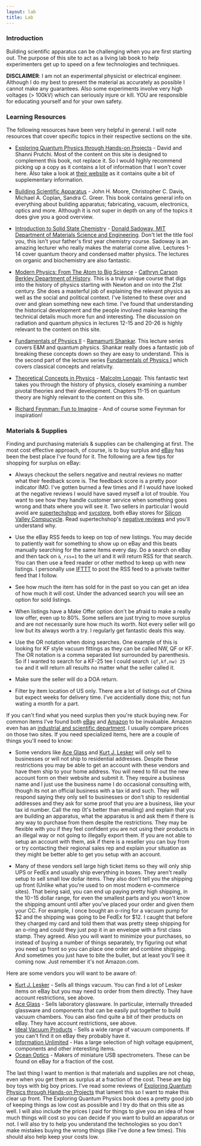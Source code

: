 ```yaml
---
layout: lab
title: Lab
---
```


### Introduction

Building scientific apparatus can be challenging when you are first starting out. The purpose of this site to act as a living lab book to help experimenters get up to speed on a few technologies and techniques. 

**DISCLAIMER**: I am not an experimental physicist or electrical engineer. Although I do my best to present the material as accurately as possible I cannot make any guarantees. Also some experiments involve very high voltages (> 100kV) which can seriously injure or kill. YOU are responsible for educating yourself and for your own safety.

### <a id="learning-resources"></a> Learning Resources

The following resources have been very helpful in general. I will note resources that cover specific topics in their respective sections on the site.

- [Exploring Quantum Physics through Hands-on Projects](http://www.amazon.com/Exploring-Quantum-Physics-through-Projects/dp/1118140664) - David and Shanni Prutchi. Most of the content on this site is designed to complement this book, not replace it. So I would highly recommend picking up a copy as it contains a lot of information that I won't cover here. Also take a look at [their website](http://www.diyphysics.com/) as it contains quite a bit of supplementary information.

- [Building Scientific Apparatus](http://www.amazon.com/Building-Scientific-Apparatus-John-Moore/dp/0521878586) - John H. Moore, Christopher C. Davis, Michael A. Coplan, Sandra C. Greer. This book contains general info on everything about building apparatus; fabricating, vacuum, electronics, optics and more. Although it is not super in depth on any of the topics it does give you a good overview.

- [Introduction to Solid State Chemistry](https://www.youtube.com/watch?v=kI7D2lkcF8E&list=PL36EC6A6180271B0F) - [Donald Sadoway, MIT Department of Materials Science and Engineering](http://donaldsadoway.com/). Don't let the title fool you, this isn't your father's first year chemistry course. Sadoway is an amazing lecturer who really makes the material come alive. Lectures 1-14 cover quantum theory and condensed matter physics. The lectures on organic and biochemistry are also fantastic.

- [Modern Physics: From The Atom to Big Science](https://itunes.apple.com/us/itunes-u/history-181b-spring-2008-modern/id461116019) - [Cathryn Carson Berkley Department of History](http://history.berkeley.edu/people/cathryn-carson). This is a truly unique course that digs into the history of physics starting with Newton and on into the 21st century. She does a masterful job of explaining the relevant physics as well as the social and political context. I've listened to these over and over and glean something new each time. I've found that understanding the historical development and the people involved make learning the technical details much more fun and interesting. The discussion on radiation and quantum physics in lectures 12-15 and 20-26 is highly relevant to the content on this site.

- [Fundamentals of Physics II](http://www.youtube.com/playlist?list=PLD07B2225BB40E582) - [Ramamurti Shankar](http://pantheon.yale.edu/~rshankar/). This lecture series covers E&M and quantum physics. Shankar really does a fantastic job of breaking these concepts down so they are easy to understand. This is the second part of the lecture series [Fundamentals of Physics I](http://www.youtube.com/course?list=ECFE3074A4CB751B2B) which covers classical concepts and relativity.

- [Theoretical Concepts in Physics](http://www.amazon.com/Theoretical-Concepts-Physics-Alternative-Reasoning/dp/052152878X) - [Malcolm Longair](http://www.phy.cam.ac.uk/people/longairm.php). This fantastic text takes you through the history of physics, closely examining a number pivotal theories and their development. Chapters 11-15 on quantum theory are highly relevant to the content on this site.

- [Richard Feynman: Fun to Imagine](http://www.youtube.com/watch?v=aXtnYnoutKk) - And of course some Feynman for inspiration!

### <a id="supplies"></a> Materials & Supplies

Finding and purchasing materials & supplies can be challenging at first. The most cost effective approach, of course, is to buy surplus and [eBay](http://www.ebay.com/) has been the best place I've found for it. The following are a few tips for shopping for surplus on eBay:

- Always checkout the sellers negative and neutral reviews no matter what their feedback score is. The feedback score is a pretty poor indicator IMO. I've gotten burned a few times and if I would have looked at the negative reviews I would have saved myself a lot of trouble. You want to see how they handle customer service when something goes wrong and thats where you will see it. Two sellers in particular I would avoid are [supertechshop](http://www.ebay.com/usr/supertechshop) and [svcstore](http://www.ebay.com/usr/svcstore), both eBay stores for [Silicon Valley Compucycle](http://www.svc.com/). Read supertechshop's [negative reviews](http://feedback.ebay.com/ws/eBayISAPI.dll?ViewFeedback2&userid=supertechshop&myworld=true&items=25&iid=-1&de=off&which=negative&interval=365) and you'll understand why.

- Use the eBay RSS feeds to keep on top of new listings. You may decide to patiently wait for something to show up on eBay and this beats manually searching for the same items every day. Do a search on eBay and then tack on `&_rss=1` to the url and it will return RSS for that search. You can then use a feed reader or other method to keep up with new listings. I personally use [IFTTT](https://ifttt.com) to post the RSS feed to a private twitter feed that I follow.

- See how much the item has sold for in the past so you can get an idea of how much it will cost. Under the advanced search you will see an option for sold listings.

- When listings have a Make Offer option don't be afraid to make a really low offer, even up to 80%. Some sellers are just trying to move surplus and are not necessarily sure how much its worth. Not every seller will go low but its always worth a try. I regularly get fantastic deals this way.

- Use the OR notation when doing searches. One example of this is looking for KF style vacuum fittings as they can be called NW, QF or KF. The OR notation is a comma separated list surrounded by parenthesis. So if I wanted to search for a KF-25 tee I could search `(qf,kf,nw) 25 tee` and it will return all results no matter what the seller called it.

- Make sure the seller will do a DOA return. 

- Filter by item location of US only. There are a lot of listings out of China but expect weeks for delivery time. I've accidentially done this; not fun wating a month for a part.

If you can't find what you need surplus then you're stuck buying new. For common items I've found both [eBay](http://www.ebay.com) and [Amazon](http://amazon.com) to be invaluable. Amazon even has an [industrial and scientific department](http://www.amazon.com/industrial-scientific-supplies/b?node=16310091). I usually compare prices on those two sites. If you need specialized items, here are a couple of things you'll need to know:

- Some vendors like [Ace Glass](http://www.aceglass.com/) and [Kurt J. Lesker](http://www.lesker.com/) will only sell to businesses or will not ship to residential addresses. Despite these restrictions you may be able to get an account with these vendors and have them ship to your home address. You will need to fill out the new account form on their website and submit it. They require a business name and I just use the business name I do occasional consulting with, though its not an official business with a tax id and such. They will respond saying they only sell to businesses or don't ship to residential addresses and they ask for some proof that you are a business, like your tax id number. Call the rep (It's better than emailing) and explain that you are building an apparatus, what the apparatus is and ask them if there is any way to purchase from them despite the restrictions. They may be flexible with you if they feel confident you are not using their products in an illegal way or not going to illegally export them. If you are not able to setup an account with them, ask if there is a reseller you can buy from or try contacting their regional sales rep and explain your situation as they might be better able to get you setup with an account.

- Many of these vendors sell large high ticket items so they will only ship UPS or FedEx and usually ship everything in boxes. They aren't really setup to sell small low dollar items. They also don't tell you the shipping up front (Unlike what you're used to on most modern e-commerce sites). That being said, you can end up paying pretty high shipping, in the $10-$15 dollar range, for even the smallest parts and you won't know the shipping amount until after you've placed your order and given them your CC. For example, I once bought an o-ring for a vacuum pump for $2 and the shipping was going to be FedEx for $12. I caught that before they charged my card and told them that was pretty steep shipping for an o-ring and could they just pop it in an envelope with a first class stamp. They agreed. Also you will want to minimize your purchases, so instead of buying a number of things separately, try figuring out what you need up front so you can place one order and combine shipping. And sometimes you just have to bite the bullet, but at least you'll see it coming now. Just remember it's not Amazon.com.

Here are some vendors you will want to be aware of:

- [Kurt J. Lesker](http://www.lesker.com/) - Sells all things vacuum. You can find a lot of Lesker items on eBay but you may need to order from them directly. They have account restrictions, see above.
- [Ace Glass](http://www.aceglass.com/) - Sells laboratory glassware. In particular, internally threaded glassware and components that can be easily put together to build vacuum chambers. You can also find quite a bit of their products on eBay. They have account restrictions, see above.
- [Ideal Vacuum Products](http://www.idealvac.com/) - Sells a wide range of vacuum components. If you can't find it on eBay they probably have it.
- [Information Unlimited](http://amazing1.com/) - Has a large selection of high voltage equipment, components and other interesting items.
- [Ocean Optics](http://www.oceanoptics.com/) - Makers of miniature USB spectrometers. These can be found on eBay for a fraction of the cost.

The last thing I want to mention is that materials and supplies are not cheap, even when you get them as surplus at a fraction of the cost. These are big boy toys with big boy prices. I've read some reviews of [Exploring Quantum Physics through Hands-on Projects](http://www.amazon.com/Exploring-Quantum-Physics-through-Projects/dp/1118140664) that lament this so I want to make this clear up front. The Exploring Quantum Physics book does a pretty good job of keeping things as low cost as possible and I try do that on this site as well. I will also include the prices I paid for things to give you an idea of how much things will cost so you can decide if you want to build an apparatus or not. I will also try to help you understand the technologies so you don't make mistakes buying the wrong things (like I've done a few times). This should also help keep your costs low.